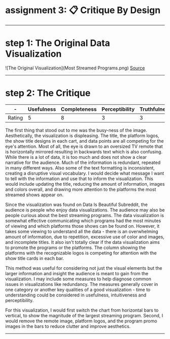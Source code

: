 # assignment 3: 📋 Critique By Design
---
# step 1: The Original Data Visualization
![The Original Visualization](Most Streamed Programs.png)
[Source](https://www.reddit.com/r/dataisbeautiful/comments/10u0etq/oc_the_most_streamed_programs/)

---
# step 2: The Critique

| - | Usefulness | Completeness | Perceptibility | Truthfulness | Intuitiveness | Aesthetics | Engagement |
| --- | --- | --- | --- | --- | --- | --- | --- | 
| Rating | 5 | 8 | 3 | 3 | 4 | 3 | 5 |

The first thing that stood out to me was the busy-ness of the image. Aesthetically, the visualization is displeasing. The title, the platform logos, the show title designs in each cart, and data points are all competing for the eye's attention. Most of all, the eye is drawn to an oversized TV remote that is horizontally mirrored resulting in backwards text which is also confusing. While there is a lot of data, it is too much and does not show a clear narrative for the audience. Much of the information is redundant, repeated in many different ways. Also some of the text formatting is inconsistent, creating a disruptive visual vocabulary. I would decide what message I want to tell with the information and use that to inform the visualization. This would include updating the title, reducing the amount of information, images and colors overall, and drawing more attention to the platforms the most streamed shows appear on.

Since the visualization was found on Data Is Beautiful Subreddit, the audience is people who enjoy data visualizations. The audience may also be people curious about the best streaming programs. The data visualization is somewhat effective communicating which programs had the most minutes of viewing and which platforms those shows can be found on. However, it takes some viewing to understand all the data - there is an overwhelming amount of information, due to repetition, excessive use of color and images, and incomplete titles. It also isn't totally clear if the data visualization aims to promote the programs or the platforms. The column showing the platforms with the recognizable logos is competing for attention with the show title cards in each bar.

This method was useful for considering not just the visual elements but the larger information and insight the audience is meant to gain from the visualization. I may include some measures to help diagnose common issues in visualizations like redundancy.  The measures generally cover in one category or another key qualities of a good visualization - time to understanding could be considered in usefulness, intuitiveness and perceptibility. 

For this visualization, I would first switch the chart from horizontal bars to vertical, to show the magnitude of the largest streaming program. Second, I would remove the remote image, platform logos, and the program promo images in the bars to reduce clutter and improve aesthetics.

---

